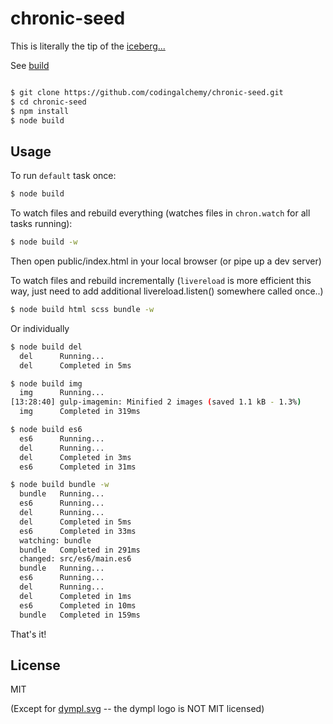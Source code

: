 # chronic-seed

This is literally the tip of the [iceberg...](https://github.com/codingalchemy/chronic)

See [build](https://github.com/codingalchemy/chronic-seed/tree/master/build)

```bash

$ git clone https://github.com/codingalchemy/chronic-seed.git
$ cd chronic-seed
$ npm install 
$ node build
```

## Usage

To run `default` task once: 
```bash
$ node build
```

To watch files and rebuild everything (watches files in `chron.watch` for all tasks running): 
```bash
$ node build -w
```

Then open public/index.html in your local browser (or pipe up a dev server)

To watch files and rebuild incrementally (`livereload` is more efficient this way, just need to add additional livereload.listen() somewhere called once..)

```bash
$ node build html scss bundle -w
```

Or individually
```bash
$ node build del
  del      Running...
  del      Completed in 5ms
```

```bash
$ node build img
  img      Running...
[13:28:40] gulp-imagemin: Minified 2 images (saved 1.1 kB - 1.3%)
  img      Completed in 319ms
```

```bash
$ node build es6
  es6      Running...
  del      Running...
  del      Completed in 3ms
  es6      Completed in 31ms
```

```bash
$ node build bundle -w
  bundle   Running...
  es6      Running...
  del      Running...
  del      Completed in 5ms
  es6      Completed in 33ms
  watching: bundle
  bundle   Completed in 291ms
  changed: src/es6/main.es6
  bundle   Running...
  es6      Running...
  del      Running...
  del      Completed in 1ms
  es6      Completed in 10ms
  bundle   Completed in 159ms
```
That's it! 

## License

MIT 

(Except for [dympl.svg](https://github.com/codingalchemy/chronic-seed/blob/master/src/img/dympl.svg) -- the dympl logo is NOT MIT licensed)


